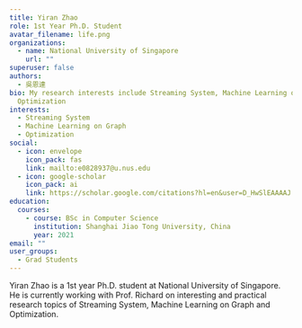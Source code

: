 ```yaml
---
title: Yiran Zhao
role: 1st Year Ph.D. Student
avatar_filename: life.png
organizations:
  - name: National University of Singapore
    url: ""
superuser: false
authors:
  - 吳恩達
bio: My research interests include Streaming System, Machine Learning on Graph,
  Optimization
interests:
  - Streaming System
  - Machine Learning on Graph
  - Optimization
social:
  - icon: envelope
    icon_pack: fas
    link: mailto:e0828937@u.nus.edu
  - icon: google-scholar
    icon_pack: ai
    link: https://scholar.google.com/citations?hl=en&user=D_HwSlEAAAAJ
education:
  courses:
    - course: BSc in Computer Science
      institution: Shanghai Jiao Tong University, China
      year: 2021
email: ""
user_groups:
  - Grad Students
---
```

Yiran Zhao is a 1st year Ph.D. student at National University of Singapore. He is currently working with Prof. Richard on interesting and practical research topics of Streaming System, Machine Learning on Graph and Optimization.